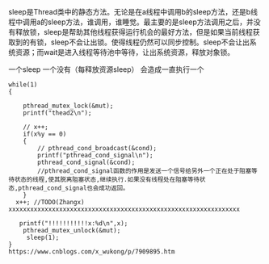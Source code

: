sleep是Thread类中的静态方法。无论是在a线程中调用b的sleep方法，还是b线程中调用a的sleep方法，谁调用，谁睡觉。最主要的是sleep方法调用之后，并没有释放锁，sleep是帮助其他线程获得运行机会的最好方法，但是如果当前线程获取到的有锁，sleep不会让出锁。使得线程仍然可以同步控制。sleep不会让出系统资源；而wait是进入线程等待池中等待，让出系统资源，释放对象锁。

一个sleep 一个没有（每释放资源sleep） 会造成一直执行一个

    while(1)
    {
       
        pthread_mutex_lock(&mut);
        printf("thead2\n");
         
        // x++;
        if(x%y == 0)
        {
            // pthread_cond_broadcast(&cond);
            printf("pthread_cond_signal\n");
            pthread_cond_signal(&cond);
            //pthread_cond_signal函数的作用是发送一个信号给另外一个正在处于阻塞等待状态的线程,使其脱离阻塞状态,继续执行.如果没有线程处在阻塞等待状态,pthread_cond_signal也会成功返回。
        }
      x++; //TODO(Zhangx) xxxxxxxxxxxxxxxxxxxxxxxxxxxxxxxxxxxxxxxxxxxxxxxxxxxxxxxxxxxxxxxx

       printf("!!!!!!!!!!!x:%d\n",x);
        pthread_mutex_unlock(&mut);
         sleep(1);
    }
    https://www.cnblogs.com/x_wukong/p/7909895.htm